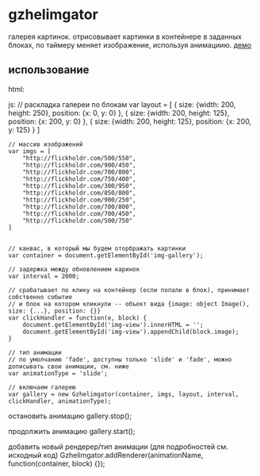 gzhelimgator
============

галерея картинок. отрисовывает картинки в контейнере в заданных блоках, по таймеру меняет изображение, используя анимациию. 
[демо](http://boxfrommars.github.com/demos/gzhelimgator/index.htm "gzhelimgator demo")

использование
-------------

html:
    <canvas id="img-gallery" width="400" height="250"></canvas>
    <div id="img-view"></div>

js:
    // раскладка галереи по блокам 
    var layout = [
        {
            size: {width: 200, height: 250}, 
            position: {x: 0, y: 0}
        },
        {
            size: {width: 200, height: 125}, 
            position: {x: 200, y: 0}
        },
        {
            size: {width: 200, height: 125}, 
            position: {x: 200, y: 125}
        }
    ]
    
    // массив изображений
    var imgs = [
        "http://flickholdr.com/500/550", 
        "http://flickholdr.com/900/450", 
        "http://flickholdr.com/700/800", 
        "http://flickholdr.com/750/400", 
        "http://flickholdr.com/300/950", 
        "http://flickholdr.com/850/800", 
        "http://flickholdr.com/900/250", 
        "http://flickholdr.com/700/800", 
        "http://flickholdr.com/700/450", 
        "http://flickholdr.com/500/750"
    ]
    

    // канвас, в который мы будем оторбражать картинки
    var container = document.getElementById('img-gallery');
    
    // задержка между обновлением каринок
    var interval = 2000; 

    // срабатывает по клику на контейнер (если попали в блок), принимает собственно событие
    // и блок на котором кликнули -- объект вида {image: object Image(), size: {...}, position: {}}
    var clickHandler = function(e, block) {
        document.getElementById('img-view').innerHTML = '';
        document.getElementById('img-view').appendChild(block.image);
    }
    
    // тип анимации
    // по умолчанию 'fade', доступны только 'slide' и 'fade', можно дописывать свои анимации, см. ниже
    var animationType = 'slide'; 

    // включаем галерею
    var gallery = new Gzhelimgator(container, imgs, layout, interval, clickHandler, animationType);

остановить анимацию
    gallery.stop();

продолжить анимацию
    gallery.start();

добавить новый рендерер/тип анимации (для подробностей см. исходный код)
    Gzhelimgator.addRenderer(animationName, function(container, block) {});

    

